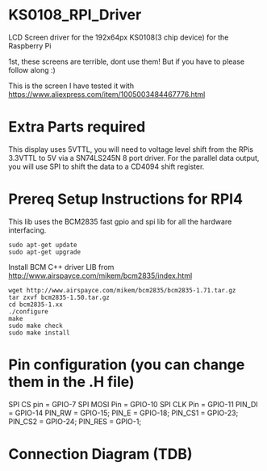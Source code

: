 # KS0108_RPI_Driver
LCD Screen driver for the 192x64px KS0108(3 chip device) for the Raspberry Pi

1st, these screens are terrible, dont use them! But if you have to please follow along :)

This is the screen I have tested it with
https://www.aliexpress.com/item/1005003484467776.html


# Extra Parts required
This display uses 5VTTL, you will need to voltage level shift from the RPis 3.3VTTL to 5V via a SN74LS245N 8 port driver.
For the parallel data output, you will use SPI to shift the data to a CD4094 shift register.

# Prereq Setup Instructions for RPI4

This lib uses the BCM2835 fast gpio and spi lib for all the hardware interfacing.


```
sudo apt-get update
sudo apt-get upgrade
```

Install BCM C++ driver LIB from http://www.airspayce.com/mikem/bcm2835/index.html
```
wget http://www.airspayce.com/mikem/bcm2835/bcm2835-1.71.tar.gz
tar zxvf bcm2835-1.50.tar.gz
cd bcm2835-1.xx
./configure
make
sudo make check
sudo make install
```

# Pin configuration (you can change them in the .H file)

SPI CS pin = GPIO-7
SPI MOSI Pin = GPIO-10
SPI CLK Pin = GPIO-11
PIN_DI = GPIO-14
PIN_RW = GPIO-15;
PIN_E = GPIO-18;
PIN_CS1 = GPIO-23;
PIN_CS2 = GPIO-24;
PIN_RES = GPIO-1;

# Connection Diagram (TDB)

